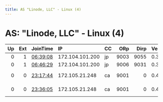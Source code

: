 ```yaml
---
title: AS "Linode, LLC" - Linux (4)
---
```


# AS: "Linode, LLC" - Linux (4)

|   Up |   Ext | JoinTime                                                                                            | IP              | CC   |   ORp |   Dirp | Version   | Contact                      | Nickname        |   eFamMembers |
|-----:|------:|:----------------------------------------------------------------------------------------------------|:----------------|:-----|------:|-------:|:----------|:-----------------------------|:----------------|--------------:|
|    0 |     1 | [06:39:08](https://metrics.torproject.org/rs.html#details/88C5EC63E86FF98273D2FA61EACC7EB860E15AF5) | 172.104.101.200 | jp   |  9003 |   9055 | 0.3.2.10  | youngshengjie@gmail.com      | hsyang          |             1 |
|    0 |     1 | [06:46:29](https://metrics.torproject.org/rs.html#details/844A9AF679F30F6EB1D70A84FCAA40196AC5C549) | 172.104.101.200 | jp   |  9006 |   9031 | 0.3.2.10  | None                         | hsyang          |             1 |
|    0 |     0 | [23:17:44](https://metrics.torproject.org/rs.html#details/9C36846D6D7CBA0B9323362DFC41CE3E853BBBC7) | 172.105.21.248  | ca   |  9001 |      0 | 0.4.2.5   | FirstName LastName &lt;Email | MyFirstTorRelay |             1 |
|    0 |     0 | [23:36:05](https://metrics.torproject.org/rs.html#details/D6AEE25CC842032772846AFB310AF67F66A33CED) | 172.105.21.248  | ca   |  9001 |      0 | 0.4.2.5   | FirstName LastName &lt;examp | MyFirstTorRelay |             1 |
